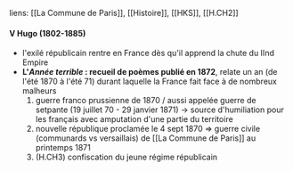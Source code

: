 liens: [[La Commune de Paris]], [[Histoire]], [[HKS]], [[H.CH2]]

#### V Hugo (1802-1885)
- l'exilé républicain rentre en France dès qu'il apprend la chute du IInd Empire
- **L'*Année terrible* : recueil de poèmes publié en 1872**, relate un an (de l'été 1870 à l'été 71) durant laquelle la France fait face à de nombreux malheurs
	1. guerre franco prussienne de 1870 / aussi appelée guerre de setpante (19 juillet 70 - 29 janvier 1871) -> source d'humiliation pour les français avec amputation d'une partie du territoire
	2. nouvelle république proclamée le 4 sept 1870 => guerre civile (communards vs versaillais) de [[La Commune de Paris]] au printemps 1871
	3. (H.CH3) confiscation du jeune régime républicain
